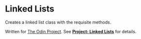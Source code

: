 # Linked Lists

Creates a linked list class with the requisite methods.

Written for [The Odin Project](http://www.theodinproject.com/). See **[Project: Linked Lists](http://www.theodinproject.com/ruby-programming/linked-lists)** for details.
